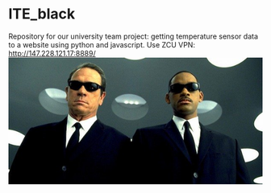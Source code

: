 # ITE_black
Repository for our university team project: getting temperature sensor data to a website using python and javascript.
Use ZCU VPN: http://147.228.121.17:8889/
![](/mib.jpg)
